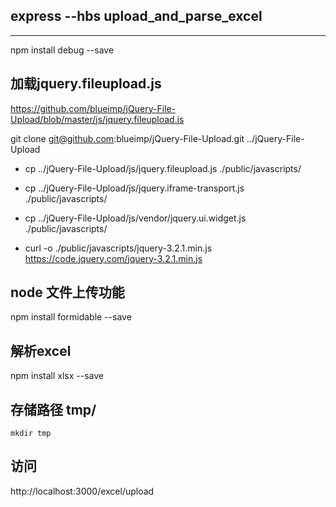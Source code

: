 ## express --hbs upload_and_parse_excel

------

npm install debug --save

## 加载jquery.fileupload.js

https://github.com/blueimp/jQuery-File-Upload/blob/master/js/jquery.fileupload.js

git clone git@github.com:blueimp/jQuery-File-Upload.git ../jQuery-File-Upload

- cp ../jQuery-File-Upload/js/jquery.fileupload.js ./public/javascripts/
- cp ../jQuery-File-Upload/js/jquery.iframe-transport.js ./public/javascripts/
- cp ../jQuery-File-Upload/js/vendor/jquery.ui.widget.js ./public/javascripts/

- curl -o ./public/javascripts/jquery-3.2.1.min.js https://code.jquery.com/jquery-3.2.1.min.js

## node 文件上传功能
npm install formidable --save

## 解析excel
npm install xlsx --save

## 存储路径 tmp/

`mkdir tmp`

## 访问
http://localhost:3000/excel/upload